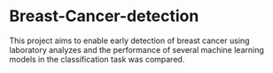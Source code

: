 # Breast-Cancer-detection
This project aims to enable early detection of breast cancer using laboratory analyzes and the performance of several machine learning models in the classification task was compared. 

